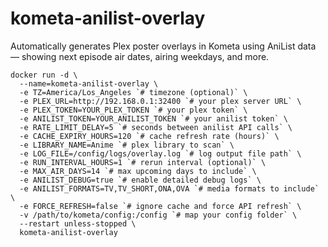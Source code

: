 # kometa-anilist-overlay
Automatically generates Plex poster overlays in Kometa using AniList data — showing next episode air dates, airing weekdays, and more.

```
docker run -d \
  --name=kometa-anilist-overlay \
  -e TZ=America/Los_Angeles `# timezone (optional)` \
  -e PLEX_URL=http://192.168.0.1:32400 `# your plex server URL` \
  -e PLEX_TOKEN=YOUR_PLEX_TOKEN `# your plex token` \
  -e ANILIST_TOKEN=YOUR_ANILIST_TOKEN `# your anilist token` \
  -e RATE_LIMIT_DELAY=5 `# seconds between anilist API calls` \
  -e CACHE_EXPIRY_HOURS=120 `# cache refresh rate (hours)` \
  -e LIBRARY_NAME=Anime `# plex library to scan` \
  -e LOG_FILE=/config/logs/overlay.log `# log output file path` \
  -e RUN_INTERVAL_HOURS=1 `# rerun interval (optional)` \
  -e MAX_AIR_DAYS=14 `# max upcoming days to include` \
  -e ANILIST_DEBUG=true `# enable detailed debug logs` \
  -e ANILIST_FORMATS=TV,TV_SHORT,ONA,OVA `# media formats to include` \
  -e FORCE_REFRESH=false `# ignore cache and force API refresh` \
  -v /path/to/kometa/config:/config `# map your config folder` \
  --restart unless-stopped \
  kometa-anilist-overlay
  ```
  
